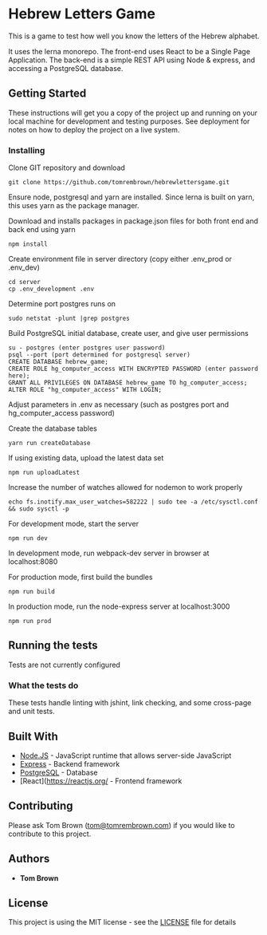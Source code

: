 # Hebrew Letters Game

This is a game to test how well you know the letters of the Hebrew alphabet.

It uses the lerna monorepo. The front-end uses React to be a Single Page Application. The back-end is a simple REST API using Node & express, and
accessing a PostgreSQL database.

## Getting Started

These instructions will get you a copy of the project up and running on your local machine for development and testing purposes. See deployment for notes on how to deploy the project on a live system.

### Installing

Clone GIT repository and download

```
git clone https://github.com/tomrembrown/hebrewlettersgame.git
```

Ensure node, postgresql and yarn are installed. Since lerna is built on yarn, this uses yarn as the package manager.

Download and installs packages in package.json files for both front end and back end using yarn

```
npm install
```

Create environment file in server directory (copy either .env_prod or .env_dev)

```
cd server
cp .env_development .env
```

Determine port postgres runs on

```
sudo netstat -plunt |grep postgres
```

Build PostgreSQL initial database, create user, and give user permissions

```
su - postgres (enter postgres user password)
psql --port (port determined for postgresql server)
CREATE DATABASE hebrew_game;
CREATE ROLE hg_computer_access WITH ENCRYPTED PASSWORD (enter password here);
GRANT ALL PRIVILEGES ON DATABASE hebrew_game TO hg_computer_access;
ALTER ROLE "hg_computer_access" WITH LOGIN;
```

Adjust parameters in .env as necessary (such as postgres port and hg_computer_access password)

Create the database tables

```
yarn run createDatabase
```

If using existing data, upload the latest data set

```
npm run uploadLatest
```

Increase the number of watches allowed for nodemon to work properly

```
echo fs.inotify.max_user_watches=582222 | sudo tee -a /etc/sysctl.conf && sudo sysctl -p
```

For development mode, start the server

```
npm run dev
```

In development mode, run webpack-dev server in browser at localhost:8080

For production mode, first build the bundles

```
npm run build
```

In production mode, run the node-express server at localhost:3000

```
npm run prod
```

## Running the tests

Tests are not currently configured

### What the tests do

These tests handle linting with jshint, link checking, and some cross-page and unit tests.

## Built With

- [Node.JS](https://nodejs.org/) - JavaScript runtime that allows server-side JavaScript
- [Express](https://expressjs.com/) - Backend framework
- [PostgreSQL](https://www.postgresql.org/) - Database
- [React](https://reactjs.org/ - Frontend framework

## Contributing

Please ask Tom Brown (tom@tomrembrown.com) if you would like to contribute to this project.

## Authors

- **Tom Brown**

## License

This project is using the MIT license - see the [LICENSE](LICENSE) file for details
